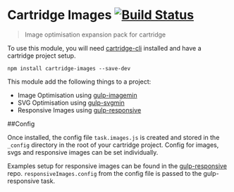 # Cartridge Images [![Build Status](https://travis-ci.org/cartridge/cartridge-images.svg?branch=master)](https://travis-ci.org/cartridge/cartridge-images)

> Image optimisation expansion pack for cartridge

To use this module, you will need [cartridge-cli](https://github.com/cartridge/cartridge-cli) installed and have a cartridge project setup.

```shell
npm install cartridge-images --save-dev
```

This module add the following things to a project:

* Image Optimisation using [gulp-imagemin](https://github.com/sindresorhus/gulp-imagemin)
* SVG Optimisation using [gulp-svgmin](https://github.com/ben-eb/gulp-svgmin)
* Responsive Images using [gulp-responsive](https://github.com/mahnunchik/gulp-responsive)

##Config

Once installed, the config file `task.images.js` is created and stored in the `_config` directory in the root of your cartridge project. Config for images, svgs and responsive images can be set individually.

Examples setup for responsive images can be found in the [gulp-responsive](https://github.com/mahnunchik/gulp-responsive) repo. `responsiveImages.config` from the config file is passed to the gulp-responsive task.